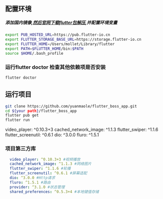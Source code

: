 ## 配置环境

##### 添加国内镜像,[然后官网下载flutter包解压](https://codecov.io/gh/theyakka/fluro),并配置环境变量
```sh
export PUB_HOSTED_URL=https://pub.flutter-io.cn
export FLUTTER_STORAGE_BASE_URL=https://storage.flutter-io.cn
export FLUTTER_HOME=/Users/mollet/Library/flutter
export PATH=$FLUTTER_HOME/bin:$PATH
source $HOME/.bash_profile
```

### 运行flutter doctor 检查其他依赖项是否安装
```sh
flutter doctor
```

## 运行项目
```sh
git clone https://github.com/yuanmaole/flutter_boss_app.git
cd ${your path}/flutter_boss_app
flutter pub get
flutter run
```
 video_player: ^0.10.3+3
  cached_network_image: ^1.1.3
  flutter_swiper: ^1.1.6
  flutter_screenutil: ^0.6.1
  dio: ^3.0.0
  fluro: ^1.5.1

### 项目第三方库
```yml
  video_player: ^0.10.3+3 #视频播放
  cached_network_image: ^1.1.3 #网络图片
  flutter_swiper: ^1.1.6 #轮播
  flutter_screenutil: ^0.6.1 #屏幕适配
  dio: ^3.0.0 #Http请求
  fluro: ^1.5.1 #路由
  provider: ^3.1.0 #状态管理
  shared_preferences: ^0.5.3+4 #本地键值存储
```